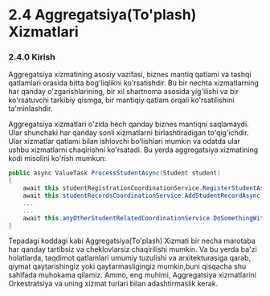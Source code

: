 <h1>2.4 Aggregatsiya(To'plash) Xizmatlari </h1>
<h3>2.4.0 Kirish</h3>
Aggregatsiya xizmatining asosiy vazifasi, biznes mantiq qatlami va tashqi qatlamlari orasida bitta bog'liqlikni ko'rsatishdir. Bu bir nechta xizmatlarning har qanday o'zgarishlarining, bir xil shartnoma asosida yig'ilishi va bir ko'rsatuvchi tarkibiy qismga, bir mantiqiy qatlam orqali ko'rsatilishini ta'minlashdir.

Aggregatsiya xizmatlari o'zida hech qanday biznes mantiqni saqlamaydi. Ular shunchaki har qanday sonli xizmatlarni birlashtiradigan to'qig'ichdir. Ular xizmatlar qatlami bilan ishlovchi bo'lishlari mumkin va odatda ular ushbu xizmatlarni chaqirishni ko'rsatadi. Bu yerda aggregatsiya xizmatining kodi misolini ko'rish mumkun:

```csharp
public async ValueTask ProcessStudentAsync(Student student)
{
    await this studentRegistrationCoordinationService.RegisterStudentAsync(student);
    await this.studentRecordsCoordinationService.AddStudentRecordAsync(student);
    ...
    ...
    await this.anyOtherStudentRelatedCoordinationService.DoSomethingWithStudentAsync(student);    
}
```
Tepadagi koddagi kabi Aggregatsiya(To'plash) Xizmati bir necha marotaba har qanday tartibsiz va  cheklovlarsiz chaqirilishi mumkin. Va bu yerda ba'zi holatlarda, taqdimot qatlamlari umumiy tuzulishi va arxitekturasiga qarab, qiymat qaytarishingiz yoki qaytarmasligingiz mumkin,buni qisqacha shu sahifada muhokama qilamiz. Ammo, eng muhimi, Aggregatsiya xizmatlarini  Orkestratsiya va uning xizmat turlari bilan adashtirmaslik kerak.
